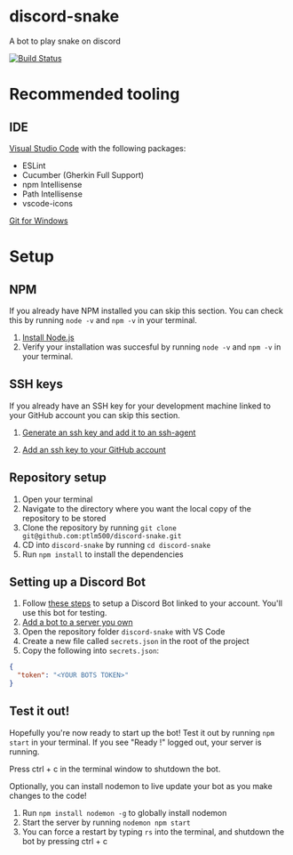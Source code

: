 # discord-snake

A bot to play snake on discord

[![Build Status](https://travis-ci.com/ptlm500/discord-snake.svg?branch=master)](https://travis-ci.com/ptlm500/discord-snake)

# Recommended tooling

## IDE
[Visual Studio Code](https://code.visualstudio.com/) with the following packages:

- ESLint
- Cucumber (Gherkin Full Support)
- npm Intellisense
- Path Intellisense
- vscode-icons

[Git for Windows](https://gitforwindows.org/)

# Setup

## NPM
If you already have NPM installed you can skip this section. You can check this by running `node -v` and `npm -v` in your terminal.

1. [Install Node.js](https://www.npmjs.com/get-npm)
2. Verify your installation was succesful by running `node -v` and `npm -v` in your terminal.

## SSH keys
If you already have an SSH key for your development machine linked to your GitHub account you can skip this section.

1. [Generate an ssh key and add it to an ssh-agent](https://help.github.com/en/articles/generating-a-new-ssh-key-and-adding-it-to-the-ssh-agent)

2. [Add an ssh key to your GitHub account](https://help.github.com/en/articles/adding-a-new-ssh-key-to-your-github-account)

## Repository setup

1. Open your terminal
2. Navigate to the directory where you want the local copy of the repository to be stored
3. Clone the repository by running `git clone git@github.com:ptlm500/discord-snake.git`
4. CD into `discord-snake` by running `cd discord-snake`
5. Run `npm install` to install the dependencies

## Setting up a Discord Bot

1. Follow [these steps](https://discordjs.guide/preparations/setting-up-a-bot-application.html) to setup a Discord Bot linked to your account. You'll use this bot for testing.
2. [Add a bot to a server you own](https://discordjs.guide/preparations/adding-your-bot-to-servers.html#bot-invite-links)
3. Open the repository folder `discord-snake` with VS Code
4. Create a new file called `secrets.json` in the root of the project
5. Copy the following into `secrets.json`:

```json
{
  "token": "<YOUR BOTS TOKEN>"
}
```

## Test it out!
Hopefully you're now ready to start up the bot! Test it out by running `npm start` in your terminal.
If you see "Ready !" logged out, your server is running.

Press ctrl + c in the terminal window to shutdown the bot.

Optionally, you can install nodemon to live update your bot as you make changes to the code!

1. Run `npm install nodemon -g` to globally install nodemon
2. Start the server by running `nodemon npm start`
3. You can force a restart by typing `rs` into the terminal, and shutdown the bot by pressing ctrl + c

